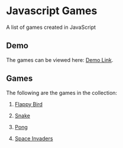 # Javascript Games

A list of games created in JavaScript

## Demo

The games can be viewed here: [Demo Link](https://aadityabhusal.github.io/javascript-games/).

## Games

The following are the games in the collection:

1. [Flappy Bird](https://github.com/aadityabhusal/javascript-games/tree/master/flappy-bird)

2. [Snake](https://github.com/aadityabhusal/javascript-games/tree/master/snake)
   
3. [Pong](https://github.com/aadityabhusal/javascript-games/tree/master/pong)
   
4. [Space Invaders](https://github.com/aadityabhusal/javascript-games/tree/master/space-invaders)

